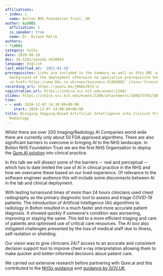```yaml
---
affiliations:
- index: 1
  name: Bolton NHS Foundation Trust, UK
author: &id001
  affiliation: 1
  is_speaker: true
  name: Dr. Rizwan Malik
authors:
- *id001
category: talks
date: 2020-08-18
doi: 10.5281/zenodo.4430843
language: English
last_modified_at: '2021-01-10'
prerequisites: Links are included in the summary as well as this BBC article for the
  background of the deployment otherwise no specialise prerequisite knowledge is required
  <a href='https://www.bbc.co.uk/news/business-52483082' class='truncated'>https://www.bbc.co.uk/news/business-52483082</a>
recording_url: https://youtu.be/jMmbeJ6lk-o
registration_url: https://indico.scc.kit.edu/event/2200/
slides: https://indico.scc.kit.edu/event/2200/attachments/3888/5765/SORSE_AI_into_Clinical_practice.pdf
time:
- - end: 2020-12-07 14:30:00+00:00
    start: 2020-12-07 14:00:00+00:00
title: Bringing Imaging-Based Artificial Intelligence into Clinical Practice in NHS
  Radiology
---
```


Whilst there are over 200 Imaging/Radiology AI Companies world wide there are currently only about 50 FDA approved algorithms.
There are also significant barriers to overcome in bringing AI to the NHS landscape.
In Bolton NHS Foundation Trust we are the first NHS Organisation to deploy the [Qure.AI solution](https://qure.ai/qxr.html) into clinical practice.

In this talk we will dissect some of the barriers -- real and perceptual -- which has to date limited the use of AI in clinical practice in the NHS and how we overcame these based on our lived experience. Of relevance to the software engineer audience this will include some disconnects between AI in the lab and clinical deployment.

With testing turnaround times of more than 24 hours clinicians used chest radiography as the primary diagnostic tool to assess and triage COVID-19 patients. The introduction of Artificial Intelligence (AI) algorithms to radiology in Bolton resulted in a much faster and more accurate patient diagnosis. It showed quickly if someone's condition was worsening, improving or staying the same. This led to a more efficient triaging and care of patients and optimised use of critical care resources.  The AI tool also mitigated challenges presented by the loss of medical staff due to illness, self-isolation or shielding.

Our vision was to give clinicians 24/7 access to an accurate and consistent decision support tool to improve chest x-ray interpretation allowing them to make quicker and better-informed decisions about patient care.

We carried out extensive research before partnering with Qure.ai and this contributed to the [NHSx guidance](https://www.nhsx.nhs.uk/media/documents/NHSX_A_Buyers_Guide_to_AI_in_Health_and_Care.pdf) and [guidance by GOV.UK](https://www.gov.uk/guidance/assessing-if-artificial-intelligence-is-the-right-solution#assessing-if-ai-is-the-right-solution-for-your-users-needs).